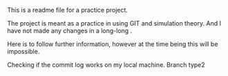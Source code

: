 This is a readme file for a practice project.

</lsThis>
The project is meant as a practice in using GIT and simulation theory.
And I have not made any changes in a long-long .

Here is to follow further information, however at the time being this will be impossible.

Checking if the commit log works on my local machine.
Branch type2

